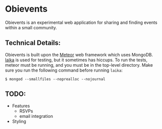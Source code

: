 # Obievents

Obievents is an experimental web application for sharing and finding events
within a small community.

## Technical Details:

Obievents is built upon the [Meteor](http://www.meteor.com/) web framework which
uses MongoDB.  [laika](http://arunoda.github.io/laika/) is used for testing, but
it sometimes has hiccups.  To run the tests, meteor must be running, and you
must be in the top-level directory. Make sure you run the following command
before running ```laika```:

```
$ mongod --smallfiles --noprealloc --nojournal
```

## TODO:

* Features
	* RSVPs
	* email integration
* Styling
